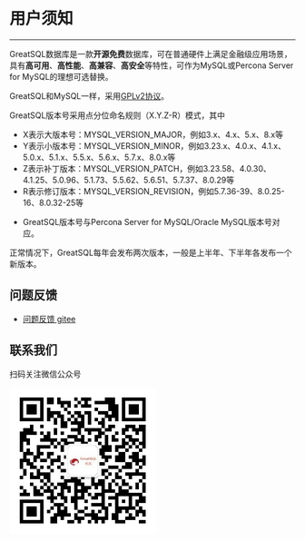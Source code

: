 # 用户须知
---

GreatSQL数据库是一款**开源免费**数据库，可在普通硬件上满足金融级应用场景，具有**高可用**、**高性能**、**高兼容**、**高安全**等特性，可作为MySQL或Percona Server for MySQL的理想可选替换。

GreatSQL和MySQL一样，采用[GPLv2协议](https://gitee.com/GreatSQL/GreatSQL/blob/master/LICENSE)。

GreatSQL版本号采用点分位命名规则（X.Y.Z-R）模式，其中
- X表示大版本号：MYSQL_VERSION_MAJOR，例如3.x、4.x、5.x、8.x等
- Y表示小版本号：MYSQL_VERSION_MINOR，例如3.23.x、4.0.x、4.1.x、5.0.x、5.1.x、5.5.x、5.6.x、5.7.x、8.0.x等
- Z表示补丁版本：MYSQL_VERSION_PATCH，例如3.23.58、4.0.30、4.1.25、5.0.96、5.1.73、5.5.62、5.6.51、5.7.37、8.0.29等
- R表示修订版本：MYSQL_VERSION_REVISION，例如5.7.36-39、8.0.25-16、8.0.32-25等

* GreatSQL版本号与Percona Server for MySQL/Oracle MySQL版本号对应。

正常情况下，GreatSQL每年会发布两次版本，一般是上半年、下半年各发布一个新版本。

**问题反馈**
---
- [问题反馈 gitee](https://gitee.com/GreatSQL/GreatSQL-Manual/issues)


**联系我们**
---

扫码关注微信公众号

![greatsql-wx](../greatsql-wx.jpg)
